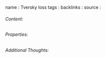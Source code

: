 name : Tversky loss
tags : 
backlinks : 
source : 

###### Content:


###### Properties:


###### Additional Thoughts:
